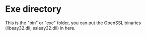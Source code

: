 # Exe directory

This is the "bin" or "exe" folder, you can put the OpenSSL binaries (libeay32.dll, ssleay32.dll) in here.

